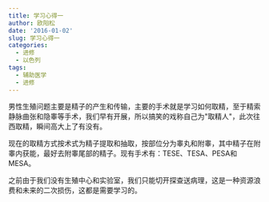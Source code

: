 ```yaml
---
title: 学习心得一
author: 欧阳松
date: '2016-01-02'
slug: 学习心得一
categories:
  - 进修
  - 以色列
tags:
  - 辅助医学
  - 进修
---
```


男性生殖问题主要是精子的产生和传输，主要的手术就是学习如何取精，至于精索静脉曲张和隐睾等手术，我们早有开展，所以搞笑的戏称自己为"取精人"，此次往西取精，瞬间高大上了有没有。

现在的取精方式按术式为精子提取和抽取，按部位分为睾丸和附睾，其中精子在附睾内获能，最好去附睾尾部的精子。现有手术有：TESE、TESA、PESA和MESA。

之前由于我们没有生殖中心和实验室，我们只能切开探查送病理，这是一种资源浪费和未来的二次损伤，这都是需要学习的。
